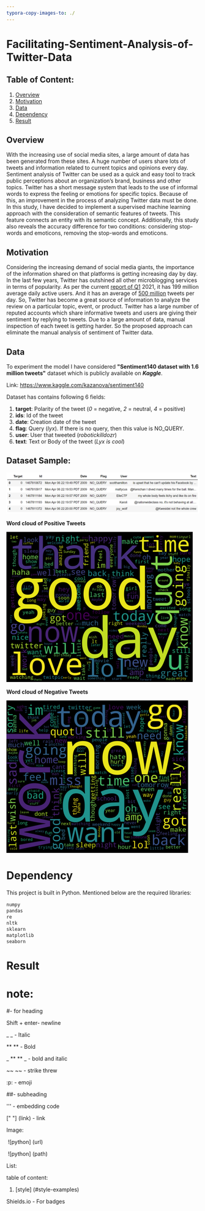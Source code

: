 ```yaml
---
typora-copy-images-to: ./
---
```


# Facilitating-Sentiment-Analysis-of-Twitter-Data



## Table of Content:

1. [Overview](#overview)
2. [Motivation](#motivation)
3. [Data](#data)
4. [Dependency](#dependency) 
5. [Result](#result)

## Overview

With the increasing use of social media sites, a large amount of data has been generated from these sites. A huge number of users share lots of tweets and information related to current topics and opinions every day. Sentiment analysis of Twitter can be used as a quick and easy tool to track public perceptions about an organization’s brand, business and other topics. Twitter has a short message system that leads to the use of informal words to express the feeling or emotions for specific topics. Because of this, an improvement in the process of analyzing Twitter data must be done. In this study, I have decided to implement a supervised machine learning approach with the consideration of semantic features of tweets. This feature connects an entity with its semantic concept. Additionally, this study also reveals the accuracy difference for two conditions: considering stop-words and emoticons, removing the stop-words and emoticons.

## Motivation

Considering the increasing demand of social media giants, the importance of the information shared on that platforms is getting increasing day by day. In the last few years, Twitter has outshined all other microblogging services in terms of popularity. As per the current [report of Q1](https://www.businessofapps.com/data/twitter-statistics/) 2021, it has 199 million average daily active users. And it has an average of [500 million](https://www.oberlo.in/blog/twitter-statistics) tweets per day. So, Twitter has become a great source of information to analyze the review on a particular topic, event, or product. Twitter has a large number of reputed accounts which share informative tweets and users are giving their sentiment by replying to tweets. Due to a large amount of data, manual inspection of each tweet is getting harder. So the proposed approach can eliminate the manual analysis of sentiment of Twitter data. 

## Data

To experiment the model I have considered **"Sentiment140 dataset with 1.6 million tweets"** dataset which is publicly available on _**Kaggle**_.

Link: https://www.kaggle.com/kazanova/sentiment140

Dataset has contains following 6 fields:

1. **target**: Polarity of the tweet (*0* = negative, *2* = neutral, *4* = positive)
2. **ids**: Id of the tweet
3. **date**: Creation date of the tweet
4. **flag**: Query (*lyx*). If there is no query, then this value is NO_QUERY.
5. **user**: User that tweeted (*robotickilldozr*)
6. **text**: Text or Body of the tweet (*Lyx is cool*)

## Dataset Sample:

![Data](Data-Sample.png)

**Word cloud of Positive Tweets**

![Positive Words](Positive-Words.png)

**Word cloud of Negative Tweets**

![Negative Words](Negative-Words.png)



# Dependency

This project is built in Python. Mentioned below are the required libraries:

```
numpy
pandas
re
nltk
sklearn
matplotlib
seaborn
```




# Result 



# note:

#- for heading 

Shift + enter- newline

_ _ - Italic

** ** - Bold

_ ** ** _  - bold and italic

~~ ~~ - strike threw

:p: - emoji

##- subheading

''' - embedding code

[" "]  (link) -     link

Image: 

​		![python] (url)

​		![python] (path)	

List:

table of content:

1. [style] (#style-examples)



Shields.io - For badges

